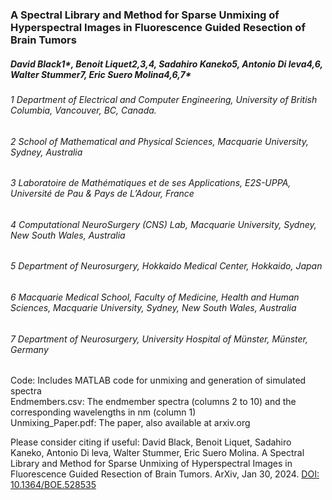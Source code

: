 ### A Spectral Library and Method for Sparse Unmixing of Hyperspectral Images in Fluorescence Guided Resection of Brain Tumors
##### David Black1*, Benoit Liquet2,3,4, Sadahiro Kaneko5, Antonio Di leva4,6, Walter Stummer7, Eric Suero Molina4,6,7*

###### 1 Department of Electrical and Computer Engineering, University of British Columbia, Vancouver, BC, Canada.  
###### 2 School of Mathematical and Physical Sciences, Macquarie University, Sydney, Australia  
###### 3 Laboratoire de Mathématiques et de ses Applications, E2S-UPPA, Université de Pau & Pays de L’Adour, France  
###### 4 Computational NeuroSurgery (CNS) Lab, Macquarie University, Sydney, New South Wales, Australia  
###### 5 Department of Neurosurgery, Hokkaido Medical Center, Hokkaido, Japan  
###### 6 Macquarie Medical School, Faculty of Medicine, Health and Human Sciences, Macquarie University, Sydney, New South Wales, Australia  
###### 7 Department of Neurosurgery, University Hospital of Münster, Münster, Germany  

Code: Includes MATLAB code for unmixing and generation of simulated spectra  
Endmembers.csv: The endmember spectra (columns 2 to 10) and the corresponding wavelengths in nm (column 1)  
Unmixing_Paper.pdf: The paper, also available at arxiv.org

Please consider citing if useful:
David Black, Benoit Liquet, Sadahiro Kaneko, Antonio Di leva, Walter Stummer, Eric Suero Molina. A Spectral Library and Method for Sparse Unmixing of Hyperspectral Images in Fluorescence Guided Resection of Brain Tumors. ArXiv, Jan 30, 2024. [DOI: 10.1364/BOE.528535](https://doi.org/10.1364/BOE.528535)
